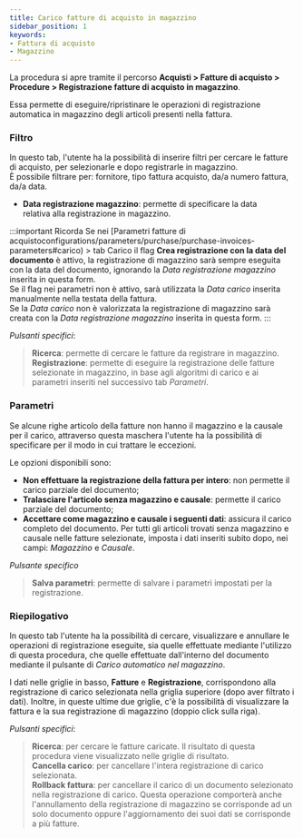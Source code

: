 ```yaml
---
title: Carico fatture di acquisto in magazzino
sidebar_position: 1
keywords:
- Fattura di acquisto
- Magazzino
---
```


La procedura si apre tramite il percorso **Acquisti > Fatture di acquisto > Procedure > Registrazione fatture di acquisto in magazzino**. 

Essa permette di eseguire/ripristinare le operazioni di registrazione automatica in magazzino degli articoli presenti nella fattura.

### Filtro

In questo tab, l'utente ha la possibilità di inserire filtri per cercare le fatture di acquisto, per selezionarle e dopo registrarle in magazzino.   
È possibile filtrare per: fornitore, tipo fattura acquisto, da/a numero fattura, da/a data.

- **Data registrazione magazzino**: permette di specificare la data relativa alla registrazione in magazzino.

:::important Ricorda
Se nei [Parametri fatture di acquistoconfigurations/parameters/purchase/purchase-invoices-parameters#carico) > tab Carico il flag **Crea registrazione con la data del documento** è attivo, la registrazione di magazzino sarà sempre eseguita con la data del documento, ignorando la *Data registrazione magazzino* inserita in questa form.    
Se il flag nei parametri non è attivo, sarà utilizzata la *Data carico* inserita manualmente nella testata della fattura.   
Se la *Data carico* non è valorizzata la registrazione di magazzino sarà creata con la *Data registrazione magazzino* inserita in questa form.
:::

*Pulsanti specifici*:

> **Ricerca**: permette di cercare le fatture da registrare in magazzino.  
> **Registrazione**: permette di eseguire la registrazione delle fatture selezionate in magazzino, in base agli algoritmi di carico e ai parametri inseriti nel successivo tab *Parametri*.

### Parametri

Se alcune righe articolo della fatture non hanno il magazzino e la causale per il carico, attraverso questa maschera l'utente ha la possibilità di specificare per il modo in cui trattare le eccezioni.

Le opzioni disponibili sono:

- **Non effettuare la registrazione della fattura per intero**: non permette il carico parziale del documento;
- **Tralasciare l'articolo senza magazzino e causale**: permette il carico parziale del documento; 
- **Accettare come magazzino e causale i seguenti dati**: assicura il carico completo del documento. Per tutti gli articoli trovati senza magazzino e causale nelle fatture selezionate, imposta i dati inseriti subito dopo, nei campi: *Magazzino* e *Causale*.

*Pulsante specifico*

> **Salva parametri**: permette di salvare i parametri impostati per la registrazione.

### Riepilogativo

In questo tab l'utente ha la possibilità di cercare, visualizzare e annullare le operazioni di registrazione eseguite, sia quelle effettuate mediante l'utilizzo di questa procedura, che quelle effettuate dall'interno del documento mediante il pulsante di *Carico automatico nel magazzino*.

I dati nelle griglie in basso, **Fatture** e **Registrazione**, corrispondono alla registrazione di carico selezionata nella griglia superiore (dopo aver filtrato i dati). Inoltre, in queste ultime due griglie, c'è la possibilità di visualizzare la fattura e la sua registrazione di magazzino (doppio click sulla riga).

*Pulsanti specifici*:
> **Ricerca**: per cercare le fatture caricate. Il risultato di questa procedura viene visualizzato nelle griglie di risultato.  
> **Cancella carico**: per cancellare l'intera registrazione di carico selezionata.  
> **Rollback fattura**: per cancellare il carico di un documento selezionato nella registrazione di carico. Questa operazione comporterà anche l'annullamento della registrazione di magazzino se corrisponde ad un solo documento oppure l'aggiornamento dei suoi dati se corrisponde a più fatture. 

